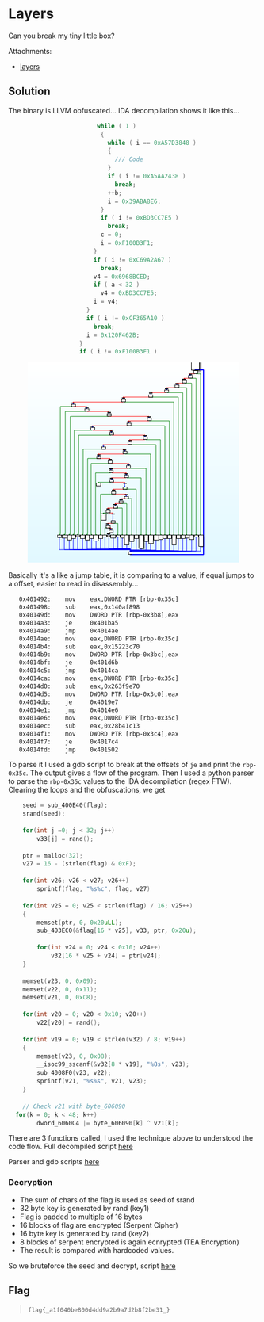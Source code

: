 # Layers

Can you break my tiny little box?

Attachments:
* [layers](./layers)

## Solution
The binary is LLVM obfuscated... IDA decompilation shows it like this...
```c
                         while ( 1 )
                          {
                            while ( i == 0xA57D3848 )
                            {
                              /// Code
                            }
                            if ( i != 0xA5AA2438 )
                              break;
                            ++b;
                            i = 0x39ABA8E6;
                          }
                          if ( i != 0xBD3CC7E5 )
                            break;
                          c = 0;
                          i = 0xF100B3F1;
                        }
                        if ( i != 0xC69A2A67 )
                          break;
                        v4 = 0x6968BCED;
                        if ( a < 32 )
                          v4 = 0xBD3CC7E5;
                        i = v4;
                      }
                      if ( i != 0xCF365A10 )
                        break;
                      i = 0x120F462B;
                    }
                    if ( i != 0xF100B3F1 )
```

<p align="center"><img src="graph_view.png"></p>

Basically it's a like a jump table, it is comparing to a value, if equal jumps to a offset, easier to read in disassembly...
```
   0x401492:    mov    eax,DWORD PTR [rbp-0x35c]
   0x401498:    sub    eax,0x140af898
   0x40149d:    mov    DWORD PTR [rbp-0x3b8],eax
   0x4014a3:    je     0x401ba5
   0x4014a9:    jmp    0x4014ae
   0x4014ae:    mov    eax,DWORD PTR [rbp-0x35c]
   0x4014b4:    sub    eax,0x15223c70
   0x4014b9:    mov    DWORD PTR [rbp-0x3bc],eax
   0x4014bf:    je     0x401d6b
   0x4014c5:    jmp    0x4014ca
   0x4014ca:    mov    eax,DWORD PTR [rbp-0x35c]
   0x4014d0:    sub    eax,0x263f9e70
   0x4014d5:    mov    DWORD PTR [rbp-0x3c0],eax
   0x4014db:    je     0x4019e7
   0x4014e1:    jmp    0x4014e6
   0x4014e6:    mov    eax,DWORD PTR [rbp-0x35c]
   0x4014ec:    sub    eax,0x28b41c13
   0x4014f1:    mov    DWORD PTR [rbp-0x3c4],eax
   0x4014f7:    je     0x4017c4
   0x4014fd:    jmp    0x401502
```

To parse it I used a gdb script to break at the offsets of `je` and print the `rbp-0x35c`. The output gives a flow of the program. Then I used a python parser to parse the  `rbp-0x35c` values to the IDA decompilation (regex FTW). Clearing the loops and the obfuscations, we get

```c
	seed = sub_400E40(flag);
	srand(seed);

	for(int j =0; j < 32; j++)
		v33[j] = rand();
			
	ptr = malloc(32);
	v27 = 16 - (strlen(flag) & 0xF);

	for(int v26; v26 < v27; v26++)
		sprintf(flag, "%s%c", flag, v27)

	for(int v25 = 0; v25 < strlen(flag) / 16; v25++)
	{
		memset(ptr, 0, 0x20uLL);
		sub_403EC0(&flag[16 * v25], v33, ptr, 0x20u);

		for(int v24 = 0; v24 < 0x10; v24++)
			v32[16 * v25 + v24] = ptr[v24];
	}

	memset(v23, 0, 0x09);
	memset(v22, 0, 0x11);
	memset(v21, 0, 0xC8);

	for(int v20 = 0; v20 < 0x10; v20++)
		v22[v20] = rand();
			
	for(int v19 = 0; v19 < strlen(v32) / 8; v19++)
	{
		memset(v23, 0, 0x08);
		__isoc99_sscanf(&v32[8 * v19], "%8s", v23);
		sub_4008F0(v23, v22);
		sprintf(v21, "%s%s", v21, v23);
	}

	// Check v21 with byte_606090
  for(k = 0; k < 48; k++)
		dword_6060C4 |= byte_606090[k] ^ v21[k];
```

There are 3 functions called, I used the technique above to understood the code flow. Full decompiled script [here](./encrypt.c)

Parser and gdb scripts [here](./Analysis)

### Decryption

 - The sum of chars of the flag is used as seed of srand
 - 32 byte key is generated by rand (key1)
 - Flag is padded to multiple of 16 bytes
 - 16 blocks of flag are encrypted (Serpent Cipher)
 - 16 byte key is generated by rand (key2)
 - 8 blocks of serpent encrypted is again ecnrypted (TEA Encryption)
 - The result is compared with hardcoded values.

So we bruteforce the seed and decrypt, script [here](./Solve/decrypt.c)

## Flag
>  `flag{_a1f040be800d4dd9a2b9a7d2b8f2be31_}`